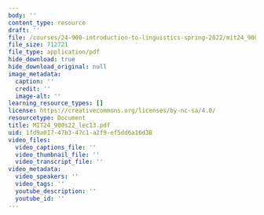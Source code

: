 ```yaml
---
body: ''
content_type: resource
draft: ''
file: /courses/24-900-introduction-to-linguistics-spring-2022/mit24_900s22_lec13.pdf
file_size: 712721
file_type: application/pdf
hide_download: true
hide_download_original: null
image_metadata:
  caption: ''
  credit: ''
  image-alt: ''
learning_resource_types: []
license: https://creativecommons.org/licenses/by-nc-sa/4.0/
resourcetype: Document
title: MIT24_900s22_lec13.pdf
uid: 1fd9a017-47b3-47c1-a2f9-ef5dd6a16d38
video_files:
  video_captions_file: ''
  video_thumbnail_file: ''
  video_transcript_file: ''
video_metadata:
  video_speakers: ''
  video_tags: ''
  youtube_description: ''
  youtube_id: ''
---
```

